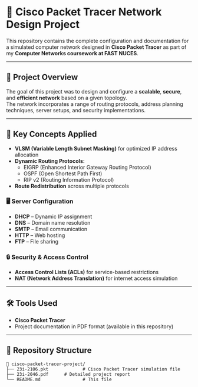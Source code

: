 # 📡 Cisco Packet Tracer Network Design Project

This repository contains the complete configuration and documentation for a simulated computer network designed in **Cisco Packet Tracer** as part of my **Computer Networks coursework at FAST NUCES**.

---

## 📌 Project Overview

The goal of this project was to design and configure a **scalable**, **secure**, and **efficient network** based on a given topology.  
The network incorporates a range of routing protocols, address planning techniques, server setups, and security implementations.

---

## 🧠 Key Concepts Applied

- **VLSM (Variable Length Subnet Masking)** for optimized IP address allocation  
- **Dynamic Routing Protocols:**
  - EIGRP (Enhanced Interior Gateway Routing Protocol)
  - OSPF (Open Shortest Path First)
  - RIP v2 (Routing Information Protocol)
- **Route Redistribution** across multiple protocols

### 🖥️ Server Configuration

- **DHCP** – Dynamic IP assignment  
- **DNS** – Domain name resolution  
- **SMTP** – Email communication  
- **HTTP** – Web hosting  
- **FTP** – File sharing  

### 🔒 Security & Access Control

- **Access Control Lists (ACLs)** for service-based restrictions  
- **NAT (Network Address Translation)** for internet access simulation

---

## 🛠️ Tools Used

- **Cisco Packet Tracer**  
- Project documentation in PDF format (available in this repository)

---

## 📂 Repository Structure

```plaintext
📁 cisco-packet-tracer-project/
├── 23i-2106.pkt             # Cisco Packet Tracer simulation file
├── 23i-2046.pdf      # Detailed project report
└── README.md                # This file

